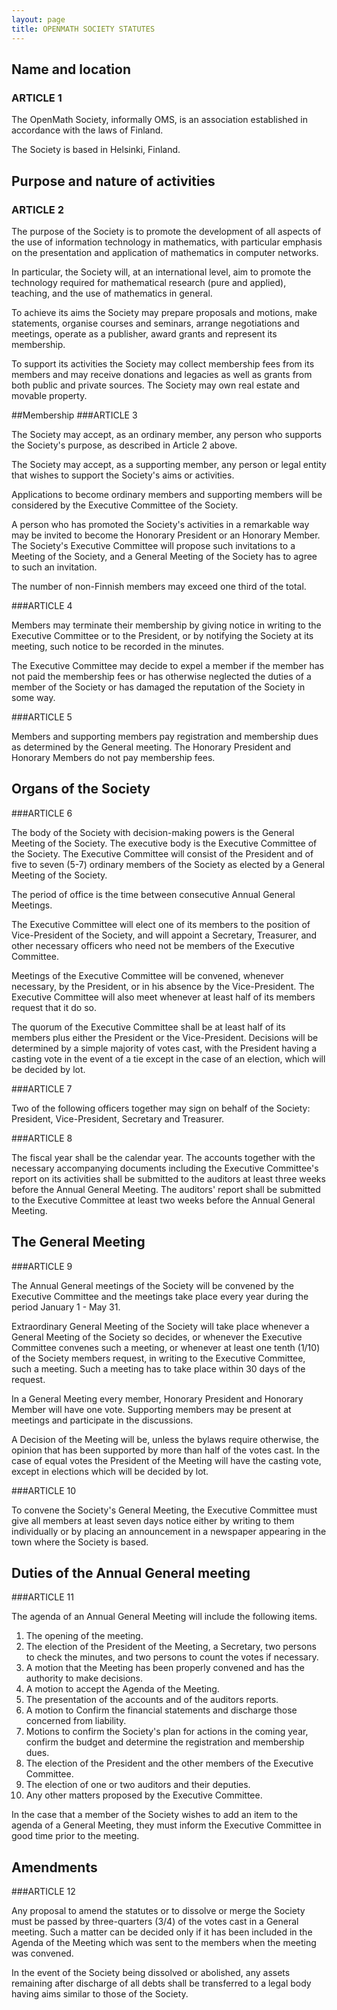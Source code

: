 ```yaml
---
layout: page
title: OPENMATH SOCIETY STATUTES
---
```


## Name and location
### ARTICLE 1

The OpenMath Society, informally OMS, is an association
established in accordance with the laws of Finland.

The Society is based in Helsinki, Finland.

## Purpose and nature of activities
### ARTICLE 2
The purpose of the Society is to promote the development of all
aspects of the use of information technology in  mathematics, with
particular emphasis on the presentation and application of mathematics in
computer networks.

In particular, the Society will, at an international level, aim to
promote the technology required for mathematical research (pure and
applied), teaching, and the use of mathematics in general.

To achieve its aims the Society may prepare proposals and
motions, make statements, organise courses and seminars, arrange
negotiations and meetings, operate as a publisher, award grants
and represent its membership.

To support its activities the Society may collect membership fees
from its members and may receive donations and legacies as well as
grants from both public and private sources.  The Society may own
real estate and movable property.

##Membership
###ARTICLE 3
</H2>
The Society may accept, as an ordinary member, any person who
supports the Society's purpose, as described in Article&#160;2 above.


The Society may accept, as a supporting member, any person or
legal entity that wishes to support the Society's aims or
activities.


Applications to become ordinary members and supporting members will be
considered by the Executive Committee of the Society.

A person who has promoted the Society's activities in a
remarkable way may be invited to become the Honorary President or
an Honorary Member.  The Society's Executive Committee will propose
such invitations to a Meeting of the Society, and a General
Meeting of the Society has to agree to such an invitation.

The number of non-Finnish members may exceed one third of the
total.

###ARTICLE 4

Members may terminate their membership by giving
notice in writing to the Executive Committee or to the President,
or by notifying the Society at its meeting, such notice to be recorded in the
minutes.

The Executive Committee may decide to expel a member 
if the member has not paid the membership fees or
has otherwise neglected the duties of a member of the Society or
has damaged the reputation of the Society in some way.

###ARTICLE 5

Members and supporting members pay registration and membership
dues as determined by the General meeting.  The Honorary President and
Honorary Members do not pay membership fees.

## Organs of the Society
###ARTICLE 6

The body of the Society with decision-making powers is the
General Meeting of the Society. The executive body is the
Executive Committee of the Society.  The Executive Committee will
consist of the President and of five to seven (5-7) ordinary
members of the Society as elected by a General Meeting of the
Society.

The period of office is the time between consecutive Annual
General Meetings.

The Executive Committee will elect one of its members to the
position of Vice-President of the Society, and will appoint
a Secretary, Treasurer, and other necessary officers who need not
be members of the Executive Committee.

Meetings of the Executive Committee will be convened, whenever
necessary, by the President, or in his absence by the Vice-President.
The Executive Committee will also meet whenever
at least half of its members request that it do so.

The quorum of the Executive Committee shall be at least
half of its members plus either the President or the Vice-President.
Decisions will be determined by a simple majority of votes
cast, with the President having a casting vote in the event of a tie
except in the case of an election, which will be decided by lot.

###ARTICLE 7

Two of the following officers together may sign on behalf of the
Society: President, Vice-President, Secretary and Treasurer.

###ARTICLE 8

The fiscal year shall be the calendar year. The accounts together
with the necessary accompanying documents including the Executive
Committee's report on its activities shall be submitted to the
auditors at least three weeks before the Annual General Meeting.
The auditors' report shall be submitted to the Executive
Committee at least two weeks before the Annual General Meeting.

## The General Meeting
###ARTICLE 9

The Annual General meetings of the Society will be convened by
the Executive Committee and the meetings take place
every  year during the period January&#160;1 - May&#160;31.

Extraordinary General Meeting of the Society will take place
whenever a General Meeting of the Society so decides, or whenever
the Executive Committee convenes such a meeting, or whenever at
least one tenth (1/10) of the Society members request, in
writing to the Executive Committee, such a meeting.  Such a meeting
has to take place within 30 days of the request.

In a General Meeting every member, Honorary President and
Honorary Member will have one vote.  Supporting members may be
present at meetings and participate in the discussions.

A Decision of the Meeting will be, unless the bylaws require otherwise,
the opinion that has been supported by more than half of the
votes cast.  In the case of equal votes the President of the Meeting
will have the casting vote, except in elections which will be
decided by lot.

###ARTICLE 10

To convene the Society's General Meeting, the Executive Committee must give
all members at least seven days notice either by writing to them
individually or by placing an announcement in a newspaper appearing in 
the town where the Society is based.

## Duties of the Annual General meeting
###ARTICLE 11

The agenda of an Annual General Meeting will include the following items.

1. The opening of the meeting.</li>
2. The election of the President of the Meeting, a Secretary, two persons to check the
minutes, and two persons to count the votes if necessary.
3. A motion that the Meeting has been properly convened and has the authority to make decisions.
4. A motion to accept the Agenda of the Meeting.
5. The presentation of the accounts and of the auditors reports.
6. A motion to Confirm the financial statements and discharge those concerned from liability.
7. Motions to confirm the Society's plan for actions in the coming year, confirm the budget and determine the registration and membership dues.
8. The election of the President and the other members of the Executive Committee.
9. The election of one or two auditors and their deputies.
10. Any other matters proposed by the Executive Committee.

In the case that a member of the Society wishes to add an item to
the agenda of a General Meeting, they must inform the
Executive Committee in good time prior to the meeting.

##  Amendments
###ARTICLE 12

Any proposal to amend the statutes or to dissolve or merge the
Society must be passed by three-quarters (3/4) of the votes cast in
a General meeting.  Such a matter can be decided only if it has
been included in the Agenda of the Meeting which was sent to the
members when the meeting was convened.

In the event of the Society being dissolved or abolished, any
assets remaining after discharge of all debts shall be
transferred to a legal body having aims similar to those of the
Society.
